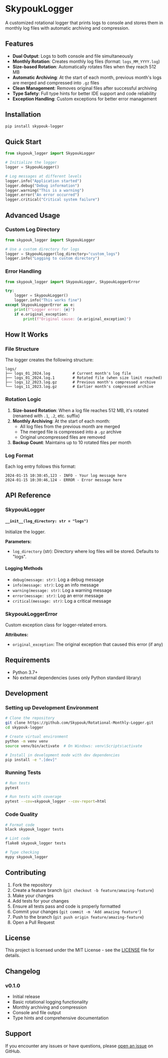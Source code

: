 # SkypoukLogger

A customized rotational logger that prints logs to console and stores them in monthly log files with automatic archiving and compression.

## Features

- **Dual Output**: Logs to both console and file simultaneously
- **Monthly Rotation**: Creates monthly log files (format: `logs_MM_YYYY.log`)
- **Size-based Rotation**: Automatically rotates files when they reach 512 MB
- **Automatic Archiving**: At the start of each month, previous month's logs are merged and compressed into `.gz` files
- **Clean Management**: Removes original files after successful archiving
- **Type Safety**: Full type hints for better IDE support and code reliability
- **Exception Handling**: Custom exceptions for better error management

## Installation

```bash
pip install skypouk-logger
```

## Quick Start

```python
from skypouk_logger import SkypoukLogger

# Initialize the logger
logger = SkypoukLogger()

# Log messages at different levels
logger.info("Application started")
logger.debug("Debug information")
logger.warning("This is a warning")
logger.error("An error occurred")
logger.critical("Critical system failure")
```

## Advanced Usage

### Custom Log Directory

```python
from skypouk_logger import SkypoukLogger

# Use a custom directory for logs
logger = SkypoukLogger(log_directory="custom_logs")
logger.info("Logging to custom directory")
```

### Error Handling

```python
from skypouk_logger import SkypoukLogger, SkypoukLoggerError

try:
    logger = SkypoukLogger()
    logger.info("This works fine")
except SkypoukLoggerError as e:
    print(f"Logger error: {e}")
    if e.original_exception:
        print(f"Original cause: {e.original_exception}")
```

## How It Works

### File Structure

The logger creates the following structure:

```
logs/
├── logs_01_2024.log          # Current month's log file
├── logs_01_2024.log.1        # Rotated file (when size limit reached)
├── logs_12_2023.log.gz       # Previous month's compressed archive
└── logs_11_2023.log.gz       # Earlier month's compressed archive
```

### Rotation Logic

1. **Size-based Rotation**: When a log file reaches 512 MB, it's rotated (renamed with `.1`, `.2`, etc. suffix)
2. **Monthly Archiving**: At the start of each month:
   - All log files from the previous month are merged
   - The merged file is compressed into a `.gz` archive
   - Original uncompressed files are removed
3. **Backup Count**: Maintains up to 10 rotated files per month

### Log Format

Each log entry follows this format:
```
2024-01-15 10:30:45,123 - INFO - Your log message here
2024-01-15 10:30:46,124 - ERROR - Error message here
```

## API Reference

### SkypoukLogger

#### `__init__(log_directory: str = "logs")`

Initialize the logger.

**Parameters:**
- `log_directory` (str): Directory where log files will be stored. Defaults to "logs".

#### Logging Methods

- `debug(message: str)`: Log a debug message
- `info(message: str)`: Log an info message
- `warning(message: str)`: Log a warning message
- `error(message: str)`: Log an error message
- `critical(message: str)`: Log a critical message

### SkypoukLoggerError

Custom exception class for logger-related errors.

**Attributes:**
- `original_exception`: The original exception that caused this error (if any)

## Requirements

- Python 3.7+
- No external dependencies (uses only Python standard library)

## Development

### Setting up Development Environment

```bash
# Clone the repository
git clone https://github.com/Skypouk/Rotational-Monthly-Logger.git
cd skypouk-logger

# Create virtual environment
python -m venv venv
source venv/bin/activate  # On Windows: venv\Scripts\activate

# Install in development mode with dev dependencies
pip install -e ".[dev]"
```

### Running Tests

```bash
# Run tests
pytest

# Run tests with coverage
pytest --cov=skypouk_logger --cov-report=html
```

### Code Quality

```bash
# Format code
black skypouk_logger tests

# Lint code
flake8 skypouk_logger tests

# Type checking
mypy skypouk_logger
```

## Contributing

1. Fork the repository
2. Create a feature branch (`git checkout -b feature/amazing-feature`)
3. Make your changes
4. Add tests for your changes
5. Ensure all tests pass and code is properly formatted
6. Commit your changes (`git commit -m 'Add amazing feature'`)
7. Push to the branch (`git push origin feature/amazing-feature`)
8. Open a Pull Request

## License

This project is licensed under the MIT License - see the [LICENSE](LICENSE) file for details.

## Changelog

### v0.1.0
- Initial release
- Basic rotational logging functionality
- Monthly archiving and compression
- Console and file output
- Type hints and comprehensive documentation

## Support

If you encounter any issues or have questions, please [open an issue](https://github.com/Skypouk/Rotational-Monthly-Logger.git/issues) on GitHub.